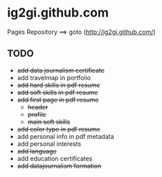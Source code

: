 ig2gi.github.com
================

Pages Repository  ==> goto (http://ig2gi.github.com/)

## TODO
* ~~add data journalism certificate~~
* add travelmap in portfolio
* ~~add hard skills in pdf resume~~
* ~~add soft skills in pdf resume~~
* ~~add first page in pdf resume~~
  * ~~header~~
  * ~~profile~~
  * ~~main soft skills~~
* ~~add color type in pdf resume~~
* add personal info in pdf metadata
* add personal interests
* ~~add language~~
* add education certificates
* ~~add datajournalism formation~~


